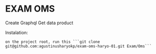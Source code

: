 # EXAM OMS

Create Graphql Get data product


 
Instalation:

    on the project root, run this ```git clone git@github.com:agustinusharyokp/exam-oms-haryo-01.git Exam/Oms```
